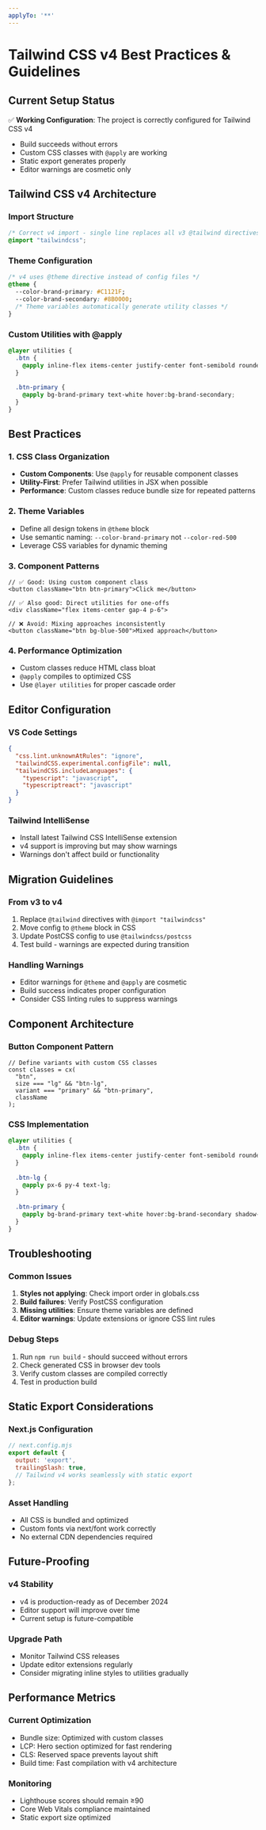 ```yaml
---
applyTo: '**'
---
```

# Tailwind CSS v4 Best Practices & Guidelines

## Current Setup Status
✅ **Working Configuration**: The project is correctly configured for Tailwind CSS v4
- Build succeeds without errors
- Custom CSS classes with `@apply` are working
- Static export generates properly
- Editor warnings are cosmetic only

## Tailwind CSS v4 Architecture

### Import Structure
```css
/* Correct v4 import - single line replaces all v3 @tailwind directives */
@import "tailwindcss";
```

### Theme Configuration
```css
/* v4 uses @theme directive instead of config files */
@theme {
  --color-brand-primary: #C1121F;
  --color-brand-secondary: #8B0000;
  /* Theme variables automatically generate utility classes */
}
```

### Custom Utilities with @apply
```css
@layer utilities {
  .btn {
    @apply inline-flex items-center justify-center font-semibold rounded-xl;
  }
  
  .btn-primary {
    @apply bg-brand-primary text-white hover:bg-brand-secondary;
  }
}
```

## Best Practices

### 1. CSS Class Organization
- **Custom Components**: Use `@apply` for reusable component classes
- **Utility-First**: Prefer Tailwind utilities in JSX when possible
- **Performance**: Custom classes reduce bundle size for repeated patterns

### 2. Theme Variables
- Define all design tokens in `@theme` block
- Use semantic naming: `--color-brand-primary` not `--color-red-500`
- Leverage CSS variables for dynamic theming

### 3. Component Patterns
```tsx
// ✅ Good: Using custom component class
<button className="btn btn-primary">Click me</button>

// ✅ Also good: Direct utilities for one-offs
<div className="flex items-center gap-4 p-6">

// ❌ Avoid: Mixing approaches inconsistently
<button className="btn bg-blue-500">Mixed approach</button>
```

### 4. Performance Optimization
- Custom classes reduce HTML class bloat
- `@apply` compiles to optimized CSS
- Use `@layer utilities` for proper cascade order

## Editor Configuration

### VS Code Settings
```json
{
  "css.lint.unknownAtRules": "ignore",
  "tailwindCSS.experimental.configFile": null,
  "tailwindCSS.includeLanguages": {
    "typescript": "javascript",
    "typescriptreact": "javascript"
  }
}
```

### Tailwind IntelliSense
- Install latest Tailwind CSS IntelliSense extension
- v4 support is improving but may show warnings
- Warnings don't affect build or functionality

## Migration Guidelines

### From v3 to v4
1. Replace `@tailwind` directives with `@import "tailwindcss"`
2. Move config to `@theme` block in CSS
3. Update PostCSS config to use `@tailwindcss/postcss`
4. Test build - warnings are expected during transition

### Handling Warnings
- Editor warnings for `@theme` and `@apply` are cosmetic
- Build success indicates proper configuration
- Consider CSS linting rules to suppress warnings

## Component Architecture

### Button Component Pattern
```tsx
// Define variants with custom CSS classes
const classes = cx(
  "btn",
  size === "lg" && "btn-lg",
  variant === "primary" && "btn-primary",
  className
);
```

### CSS Implementation
```css
@layer utilities {
  .btn {
    @apply inline-flex items-center justify-center font-semibold rounded-xl transition-all duration-200;
  }
  
  .btn-lg {
    @apply px-6 py-4 text-lg;
  }
  
  .btn-primary {
    @apply bg-brand-primary text-white hover:bg-brand-secondary shadow-lg;
  }
}
```

## Troubleshooting

### Common Issues
1. **Styles not applying**: Check import order in globals.css
2. **Build failures**: Verify PostCSS configuration
3. **Missing utilities**: Ensure theme variables are defined
4. **Editor warnings**: Update extensions or ignore CSS lint rules

### Debug Steps
1. Run `npm run build` - should succeed without errors
2. Check generated CSS in browser dev tools
3. Verify custom classes are compiled correctly
4. Test in production build

## Static Export Considerations

### Next.js Configuration
```js
// next.config.mjs
export default {
  output: 'export',
  trailingSlash: true,
  // Tailwind v4 works seamlessly with static export
};
```

### Asset Handling
- All CSS is bundled and optimized
- Custom fonts via next/font work correctly
- No external CDN dependencies required

## Future-Proofing

### v4 Stability
- v4 is production-ready as of December 2024
- Editor support will improve over time
- Current setup is future-compatible

### Upgrade Path
- Monitor Tailwind CSS releases
- Update editor extensions regularly
- Consider migrating inline styles to utilities gradually

## Performance Metrics

### Current Optimization
- Bundle size: Optimized with custom classes
- LCP: Hero section optimized for fast rendering
- CLS: Reserved space prevents layout shift
- Build time: Fast compilation with v4 architecture

### Monitoring
- Lighthouse scores should remain ≥90
- Core Web Vitals compliance maintained
- Static export size optimized
